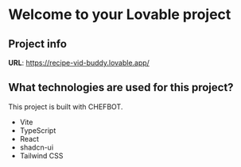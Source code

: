 
# Welcome to your Lovable project

## Project info

**URL**: https://recipe-vid-buddy.lovable.app/


## What technologies are used for this project?

This project is built with CHEFBOT.

- Vite
- TypeScript
- React
- shadcn-ui
- Tailwind CSS





